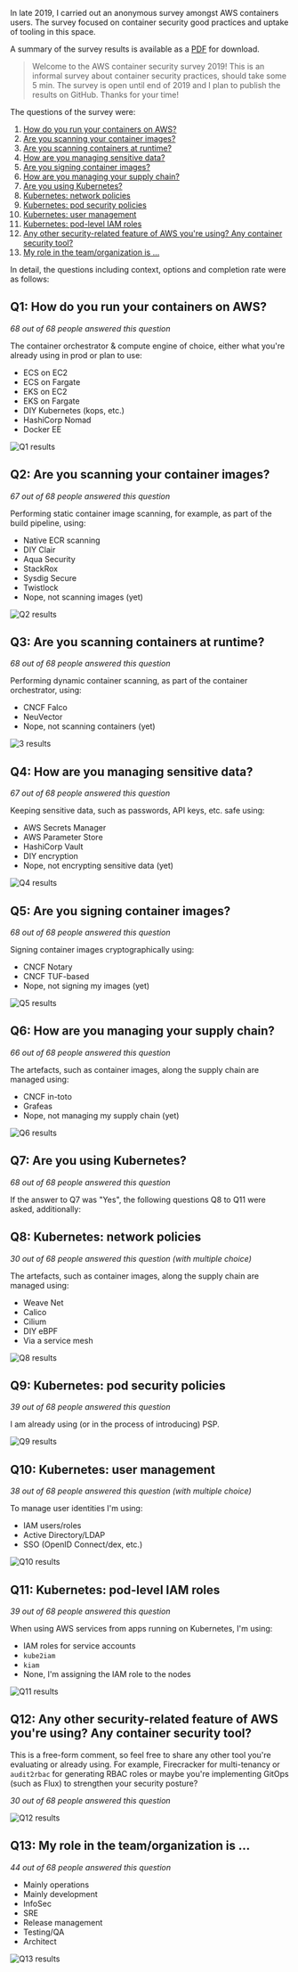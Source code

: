 In late 2019, I carried out an anonymous survey amongst AWS containers users.
The survey focused on container security good practices and uptake of tooling
in this space. 

A summary of the survey results is available as a [PDF](AWS-container-security-survey-2019-summary.pdf) for download.

> Welcome to the AWS container security survey 2019!
> This is an informal survey about container security practices, 
> should take some 5 min. The survey is open until end of 2019 and 
> I plan to publish the results on GitHub.
> Thanks for your time!

The questions of the survey were:

1. [How do you run your containers on AWS?](#q1-how-do-you-run-your-containers-on-aws)
2. [Are you scanning your container images?](#q2-are-you-scanning-your-container-images)
3. [Are you scanning containers at runtime?](#q3-are-you-scanning-containers-at-runtime)
4. [How are you managing sensitive data?](#q4-how-are-you-managing-sensitive-data)
5. [Are you signing container images?](#q5-are-you-signing-container-images)
6. [How are you managing your supply chain?](#q6-how-are-you-managing-your-supply-chain)
7. [Are you using Kubernetes?](#q7-are-you-using-kubernetes)
8. [Kubernetes: network policies](#q8-kubernetes-network-policies)
9. [Kubernetes: pod security policies](#q9-kubernetes-pod-security-policies)
10. [Kubernetes: user management](#q10-kubernetes-user-management)
11. [Kubernetes: pod-level IAM roles](#q11-kubernetes-pod-level-iam-roles)
12. [Any other security-related feature of AWS you're using? Any container security tool?](#q12-any-other-security-related-feature-of-aws-youre-using-any-container-security-tool)
13. [My role in the team/organization is …](#q13-my-role-in-the-teamorganization-is-)

In detail, the questions including context, options and completion rate were
as follows:

## Q1: How do you run your containers on AWS?

*68 out of 68 people answered this question*

The container orchestrator & compute engine of choice, either what you're 
already using in prod or plan to use:

- ECS on EC2
- ECS on Fargate
- EKS on EC2
- EKS on Fargate
- DIY Kubernetes (kops, etc.)
- HashiCorp Nomad
- Docker EE

![Q1 results](q01.png)

## Q2: Are you scanning your container images?

*67 out of 68 people answered this question*

Performing static container image scanning, for example, as part of the build pipeline, using:

- Native ECR scanning
- DIY Clair
- Aqua Security
- StackRox
- Sysdig Secure
- Twistlock
- Nope, not scanning images (yet)

![Q2 results](q02.png)

## Q3: Are you scanning containers at runtime?

*68 out of 68 people answered this question*

Performing dynamic container scanning, as part of the container orchestrator, using:

- CNCF Falco
- NeuVector
- Nope, not scanning containers (yet)

![3 results](q03.png)

## Q4: How are you managing sensitive data?

*67 out of 68 people answered this question*

Keeping sensitive data, such as passwords, API keys, etc. safe using:

- AWS Secrets Manager
- AWS Parameter Store
- HashiCorp Vault
- DIY encryption
- Nope, not encrypting sensitive data (yet)

![Q4 results](q04.png)

## Q5: Are you signing container images?

*68 out of 68 people answered this question*

Signing container images cryptographically using:

- CNCF Notary
- CNCF TUF-based
- Nope, not signing my images (yet)

![Q5 results](q05.png)

## Q6: How are you managing your supply chain?

*66 out of 68 people answered this question*

The artefacts, such as container images, along the supply chain are managed using:

- CNCF in-toto
- Grafeas
- Nope, not managing my supply chain (yet)

![Q6 results](q06.png)

## Q7: Are you using Kubernetes?

*68 out of 68 people answered this question*

If the answer to Q7 was "Yes", the following questions Q8 to Q11 were asked, additionally:

## Q8: Kubernetes: network policies

*30 out of 68 people answered this question (with multiple choice)*

The artefacts, such as container images, along the supply chain are managed using:

- Weave Net
- Calico
- Cilium
- DIY eBPF
-  Via a service mesh

![Q8 results](q08.png)

## Q9: Kubernetes: pod security policies

*39 out of 68 people answered this question*

I am already using (or in the process of introducing) PSP.

![Q9 results](q09.png)

## Q10: Kubernetes: user management

*38 out of 68 people answered this question (with multiple choice)*

To manage user identities I'm using:

- IAM users/roles
- Active Directory/LDAP
- SSO (OpenID Connect/dex, etc.)

![Q10 results](q10.png)

## Q11: Kubernetes: pod-level IAM roles

*39 out of 68 people answered this question*

When using AWS services from apps running on Kubernetes, I'm using:

- IAM roles for service accounts
- `kube2iam`
- `kiam`
- None, I'm assigning the IAM role to the nodes

![Q11 results](q11.png)

## Q12: Any other security-related feature of AWS you're using? Any container security tool?

This is a free-form comment, so feel free to share any other tool you're 
evaluating or already using. For example, Firecracker for multi-tenancy or 
`audit2rbac` for generating RBAC roles or maybe you're implementing GitOps 
(such as Flux) to strengthen your security posture?

*30 out of 68 people answered this question*

![Q12 results](q12.png)

## Q13: My role in the team/organization is …

*44 out of 68 people answered this question*

- Mainly operations
- Mainly development
- InfoSec
- SRE
- Release management
- Testing/QA
- Architect

![Q13 results](q13.png)
